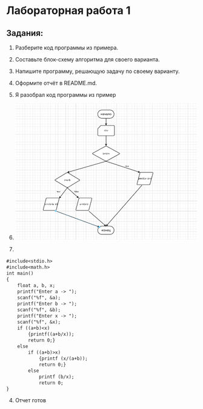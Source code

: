 # Лабораторная работа 1

## Задания:

1. Разберите код программы из примера.
2. Составьте блок-схему алгоритма для своего варианта.
3.  Напишите программу, решающую задачу по своему варианту.
4. Оформите отчёт в README.md. 

1. Я разобрал код программы из пример
2. ![диаграмма](диаграма.png)
3.
```
#include<stdio.h>
#include<math.h>
int main()
{
    float a, b, x;
    printf("Enter a -> ");
    scanf("%f", &a);
    printf("Enter b -> ");
    scanf("%f", &b);
    printf("Enter x -> ");
    scanf("%f", &x);
    if ((a+b)<x)
        {printf((a+b/x));
        return 0;}
    else
        if ((a+b)>x)
            {printf (x/(a+b));
            return 0;}
        else
            printf (b/x);
            return 0;
}
```
4. Отчет готов



